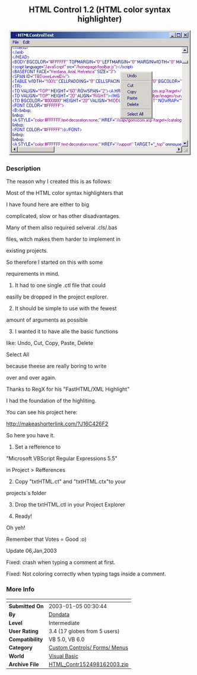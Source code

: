 ﻿<div align="center">

## HTML Control 1\.2 \(HTML color syntax highlighter\)

<img src="PIC20031681753014.gif">
</div>

### Description

The reason why I created this is as follows:

Most of the HTML color syntax highlighters that

I have found here are either to big

complicated, slow or has other disadvantages.

Many of them allso required selveral .cls/.bas

files, witch makes them harder to implement in

existing projects.

So therefore I started on this with some

requirements in mind.

1. It had to one single .ctl file that could

easilly be dropped in the project explorer.

2. It should be simple to use with the fewest

amount of arguments as possible

3. I wanted it to have alle the basic functions

like: Undo, Cut, Copy, Paste, Delete

Select All

because theese are really boring to write

over and over again.

Thanks to RegX for his "FastHTML/XML Highlight"

I had the foundation of the highliting.

You can see his project here:

http://makeashorterlink.com/?J16C426F2

So here you have it.

1. Set a refference to

"Microsoft VBScript Regular Expressions 5.5"

in Project > Refferences

2. Copy "txtHTML.ct" and "txtHTML.ctx"to your

projects´s folder

3. Drop the txtHTML.ctl in your Project Explorer

4. Ready!

Oh yeh!

Remember that Votes = Good :o)

Update 06,Jan,2003

Fixed: crash when typing a comment at first.

Fixed: Not coloring correctly when typing tags inside a comment.
 
### More Info
 


<span>             |<span>
---                |---
**Submitted On**   |2003-01-05 00:30:44
**By**             |[Dondata](https://github.com/Planet-Source-Code/PSCIndex/blob/master/ByAuthor/dondata.md)
**Level**          |Intermediate
**User Rating**    |3.4 (17 globes from 5 users)
**Compatibility**  |VB 5\.0, VB 6\.0
**Category**       |[Custom Controls/ Forms/  Menus](https://github.com/Planet-Source-Code/PSCIndex/blob/master/ByCategory/custom-controls-forms-menus__1-4.md)
**World**          |[Visual Basic](https://github.com/Planet-Source-Code/PSCIndex/blob/master/ByWorld/visual-basic.md)
**Archive File**   |[HTML\_Contr152498162003\.zip](https://github.com/Planet-Source-Code/dondata-html-control-1-2-html-color-syntax-highlighter__1-42224/archive/master.zip)








